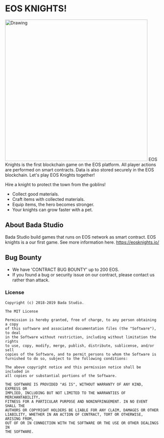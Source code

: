 # EOS KNIGHTS!
<img src="http://eosknights.io/img/app.png" alt="Drawing" width="465" height="461"/>
EOS Knights is the first blockchain game on the EOS platform. All player actions are performed on smart contracts. Data is also stored securely in the EOS blockchain. Let's play EOS Knights together!

Hire a knight to protect the town from the goblins!
- Collect good materials.
- Craft items with collected materials.
- Equip items, the hero becomes stronger.
- Your knights can grow faster with a pet.


## About Bada Studio
Bada Studio build games that runs on EOS network as smart contract. EOS knights is a our first game. See more information here.
https://eosknights.io/

## Bug Bounty
- We have 'CONTRACT BUG BOUNTY' up to 200 EOS.
- If you found a bug or security issue on our contract, please contact us rather than attack.

### License
    Copyright (c) 2018-2019 Bada Studio.
    
    The MIT License
    
    Permission is hereby granted, free of charge, to any person obtaining a copy
    of this software and associated documentation files (the "Software"), to deal
    in the Software without restriction, including without limitation the rights
    to use, copy, modify, merge, publish, distribute, sublicense, and/or sell
    copies of the Software, and to permit persons to whom the Software is
    furnished to do so, subject to the following conditions:
    
    The above copyright notice and this permission notice shall be included in
    all copies or substantial portions of the Software.
    
    THE SOFTWARE IS PROVIDED "AS IS", WITHOUT WARRANTY OF ANY KIND, EXPRESS OR
    IMPLIED, INCLUDING BUT NOT LIMITED TO THE WARRANTIES OF MERCHANTABILITY,
    FITNESS FOR A PARTICULAR PURPOSE AND NONINFRINGEMENT. IN NO EVENT SHALL THE
    AUTHORS OR COPYRIGHT HOLDERS BE LIABLE FOR ANY CLAIM, DAMAGES OR OTHER
    LIABILITY, WHETHER IN AN ACTION OF CONTRACT, TORT OR OTHERWISE, ARISING FROM,
    OUT OF OR IN CONNECTION WITH THE SOFTWARE OR THE USE OR OTHER DEALINGS IN
    THE SOFTWARE.
